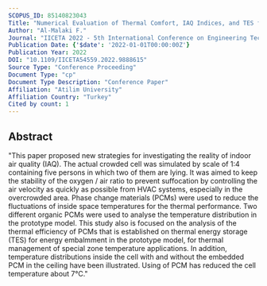 ```yaml
---
SCOPUS_ID: 85140823043
Title: "Numerical Evaluation of Thermal Comfort, IAQ Indices, and TES for the Improvement of the Energy Performance in Crowded Area"
Author: "Al-Malaki F."
Journal: "IICETA 2022 - 5th International Conference on Engineering Technology and its Applications"
Publication Date: {'$date': '2022-01-01T00:00:00Z'}
Publication Year: 2022
DOI: "10.1109/IICETA54559.2022.9888615"
Source Type: "Conference Proceeding"
Document Type: "cp"
Document Type Description: "Conference Paper"
Affiliation: "Atilim University"
Affiliation Country: "Turkey"
Cited by count: 1
---
```


## Abstract
"This paper proposed new strategies for investigating the reality of indoor air quality (IAQ). The actual crowded cell was simulated by scale of 1:4 containing five persons in which two of them are lying. It was aimed to keep the stability of the oxygen / air ratio to prevent suffocation by controlling the air velocity as quickly as possible from HVAC systems, especially in the overcrowded area. Phase change materials (PCMs) were used to reduce the fluctuations of inside space temperatures for the thermal performance. Two different organic PCMs were used to analyse the temperature distribution in the prototype model. This study also is focused on the analysis of the thermal efficiency of PCMs that is established on thermal energy storage (TES) for energy embalmment in the prototype model, for thermal management of special zone temperature applications. In addition, temperature distributions inside the cell with and without the embedded PCM in the ceiling have been illustrated. Using of PCM has reduced the cell temperature about 7°C."
